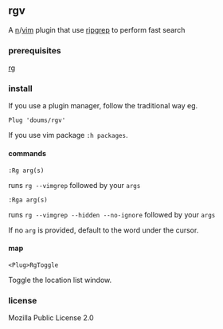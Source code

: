 ## rgv

A [n](https://neovim.io/)/[vim](https://www.vim.org/) plugin that use [ripgrep](https://github.com/BurntSushi/ripgrep) to perform fast search

### prerequisites

[rg](https://github.com/BurntSushi/ripgrep)

### install

If you use a plugin manager, follow the traditional way eg.

```
Plug 'doums/rgv'
```

If you use vim package `:h packages`.

#### commands
```
:Rg arg(s)
```
runs `rg --vimgrep` followed by your `args`
```
:Rga arg(s)
```
runs `rg --vimgrep --hidden --no-ignore` followed by your `args`

If no `arg` is provided, default to the word under the cursor.

#### map
```
<Plug>RgToggle
```
Toggle the location list window.

### license
Mozilla Public License 2.0
